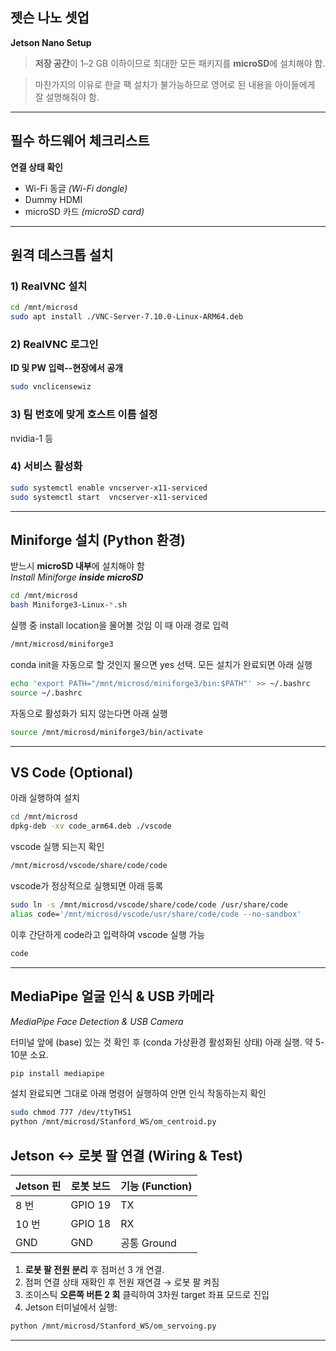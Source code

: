 ## 젯슨 나노 셋업
**Jetson Nano Setup**

> **저장 공간**이 1–2 GB 이하이므로 최대한 모든 패키지를 **microSD**에 설치해야 함. 

> 마찬가지의 이유로 한글 팩 설치가 불가능하므로 영어로 된 내용을 아이들에게 잘 설명해줘야 함.

---

## 필수 하드웨어 체크리스트
**연결 상태 확인**
- Wi-Fi 동글 *(Wi-Fi dongle)*
- Dummy HDMI
- microSD 카드 *(microSD card)*

---

## 원격 데스크톱 설치

### 1) RealVNC 설치
```bash
cd /mnt/microsd
sudo apt install ./VNC-Server-7.10.0-Linux-ARM64.deb
```

### 2) RealVNC 로그인
**ID 및 PW 입력--현장에서 공개**
```bash
sudo vnclicensewiz                 
```

### 3) 팀 번호에 맞게 호스트 이름 설정
nvidia-1 등

### 4) 서비스 활성화
```bash
sudo systemctl enable vncserver-x11-serviced
sudo systemctl start  vncserver-x11-serviced
```

---

## Miniforge 설치 (Python 환경)  
받느시 **microSD 내부**에 설치해야 함  
*Install Miniforge **inside microSD***  

```bash
cd /mnt/microsd
bash Miniforge3-Linux-*.sh          
```
실행 중 install location을 물어볼 것임 이 때 아래 경로 입력

```bash
/mnt/microsd/miniforge3
```

conda init을 자동으로 할 것인지 물으면 yes 선택. 모든 설치가 완료되면 아래 실행
```bash
echo 'export PATH="/mnt/microsd/miniforge3/bin:$PATH"' >> ~/.bashrc
source ~/.bashrc
```


자동으로 활성화가 되지 않는다면 아래 실행

```bash
source /mnt/microsd/miniforge3/bin/activate
```

---

## VS Code (Optional)

아래 실행하여 설치
```bash
cd /mnt/microsd
dpkg-deb -xv code_arm64.deb ./vscode
```

vscode 실행 되는지 확인
```bash
/mnt/microsd/vscode/share/code/code            
```

vscode가 정상적으로 실행되면 아래 등록
```bash
sudo ln -s /mnt/microsd/vscode/share/code/code /usr/share/code
alias code='/mnt/microsd/vscode/usr/share/code/code --no-sandbox'
```

이후 간단하게 code라고 입력하여 vscode 실행 가능
```bash
code
```

---

## MediaPipe 얼굴 인식 & USB 카메라  
*MediaPipe Face Detection & USB Camera*


터미널 앞에 (base) 있는 것 확인 후 (conda 가상환경 활성화된 상태) 아래 실행. 약 5-10분 소요.
```bash
pip install mediapipe   
```

설치 완료되면 그대로 아래 명령어 실행하여 안면 인식 작동하는지 확인
```bash
sudo chmod 777 /dev/ttyTHS1          
python /mnt/microsd/Stanford_WS/om_centroid.py
```



## Jetson ↔ 로봇 팔 연결 (Wiring & Test)

| Jetson 핀 | 로봇 보드 | 기능 (Function) |
|-----------|-----------|-----------------|
| 8 번      | GPIO 19   | TX |
| 10 번     | GPIO 18   | RX |
| GND       | GND       | 공통 Ground |

1. **로봇 팔 전원 분리** 후 점퍼선 3 개 연결.  
2. 점퍼 연결 상태 재확인 후 전원 재연결 → 로봇 팔 켜짐
3. 조이스틱 **오른쪽 버튼 2 회** 클릭하여 3차원 target 좌표 모드로 진입  
3. Jetson 터미널에서 실행:
```bash
python /mnt/microsd/Stanford_WS/om_servoing.py
```

---
